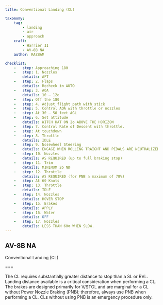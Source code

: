 ```yaml
---
title: Conventional Landing (CL) 

taxonomy:
    tag:
        - landing
        - air
        - approach
    craft:
        - Harrier II
        - AV-8B NA
    author: RAZBAM

checklist:
    -   step: Approaching 180 
    -   step: 1. Nozzles 
        details: AFT 
    -   step: 2. Flaps 
        details: Recheck in AUTO 
    -   step: 3. AOA 
        details: 10 – 12o 
    -   step: Off the 180 
    -   step: 4. Adjust flight path with stick  
    -   step: 5. Control AOA with throttle or nozzles  
    -   step: At 30 – 50 feet AGL 
    -   step: 6. Set attitude 
        details: WITCH HAT ON 2o ABOVE THE HORIZON 
    -   step: 7. Control Rate of Descent with throttle.  
    -   step: At touchdown 
    -   step: 8. Throttle 
        details: IDLE 
    -   step: 9. Nosewheel Steering 
        details: ENGAGE WHEN ROLLING TRAIGHT AND PEDALS ARE NEUTRALIZED 
    -   step: 10. Nozzles 
        details: AS REQUIRED (up to full braking stop) 
    -   step: 11. Trim 
        details: MINIMUM 2o ND 
    -   step: 12. Throttle 
        details: AS REQUIRED (for PNB a maximum of 70%) 
    -   step: At 60 Knots 
    -   step: 13. Throttle 
        details: IDLE 
    -   step: 14. Nozzles 
        details: HOVER STOP 
    -   step: 15. Brakes 
        details: APPLY 
    -   step: 16. Water 
        details: OFF 
    -   step: 17. Nozzles 
        details: LESS THAN 60o WHEN SLOW. 
---
```


## AV-8B NA 
Conventional Landing (CL) 

===

The CL requires substantially greater distance to stop than a SL or RVL. Landing distance available is a critical consideration when performing a CL. The brakes are designed primarily for V/STOL and are marginal for a CL without Power Nozzle Braking (PNB); therefore, always use PNB when performing a CL. CLs without using PNB is an emergency procedure only. 
